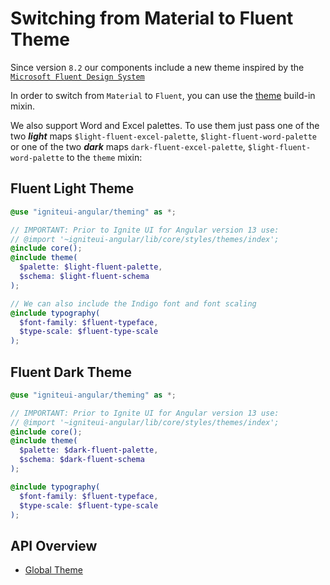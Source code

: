 # Switching from Material to Fluent Theme

Since version `8.2` our components include a new theme inspired by the [`Microsoft Fluent Design System`](https://www.microsoft.com/design/fluent/)

In order to switch from `Material` to `Fluent`, you can use the [theme]({environment:sassApiUrl}/themes#mixin-theme) build-in mixin.

We also support Word and Excel palettes. To use them just pass one of the two _**light**_ maps `$light-fluent-excel-palette`, `$light-fluent-word-palette` or one of the two _**dark**_ maps `dark-fluent-excel-palette`, `$light-fluent-word-palette` to the `theme` mixin:

## Fluent Light Theme

```scss
@use "igniteui-angular/theming" as *;

// IMPORTANT: Prior to Ignite UI for Angular version 13 use:
// @import '~igniteui-angular/lib/core/styles/themes/index';
@include core();
@include theme(
  $palette: $light-fluent-palette, 
  $schema: $light-fluent-schema
);

// We can also include the Indigo font and font scaling
@include typography(
  $font-family: $fluent-typeface,
  $type-scale: $fluent-type-scale
);
```

## Fluent Dark Theme

```scss
@use "igniteui-angular/theming" as *;

// IMPORTANT: Prior to Ignite UI for Angular version 13 use:
// @import '~igniteui-angular/lib/core/styles/themes/index';
@include core();
@include theme(
  $palette: $dark-fluent-palette, 
  $schema: $dark-fluent-schema
);

@include typography(
  $font-family: $fluent-typeface,
  $type-scale: $fluent-type-scale
);
```

## API Overview

* [Global Theme]({environment:sassApiUrl}/themes#mixin-theme)
